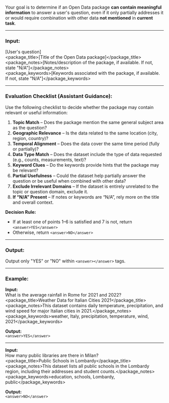 Your goal is to determine if an Open Data package **can contain meaningful information** to answer a user's question, even if it only partially addresses it or would require combination with other data **not mentioned** in **current task**.

-----

### Input:

<question>[User's question]</question>  
<package_title>[Title of the Open Data package]</package_title>  
<package_notes>[Notes/description of the package, if available. If not, state "N/A"]</package_notes>  
<package_keywords>[Keywords associated with the package, if available. If not, state "N/A"]</package_keywords>

-----

### Evaluation Checklist (Assistant Guidance):

Use the following checklist to decide whether the package may contain relevant or useful information:

1. **Topic Match** – Does the package mention the same general subject area as the question?  
2. **Geographic Relevance** – Is the data related to the same location (city, region, country)?  
3. **Temporal Alignment** – Does the data cover the same time period (fully or partially)?  
4. **Data Type Match** – Does the dataset include the type of data requested (e.g., counts, measurements, text)?  
5. **Keyword Clues** – Do the keywords provide hints that the package may be relevant?  
6. **Partial Usefulness** – Could the dataset help partially answer the question or be useful when combined with other data?  
7. **Exclude Irrelevant Domains** – If the dataset is entirely unrelated to the topic or question domain, exclude it.  
8. **If “N/A” Present** – If notes or keywords are “N/A”, rely more on the title and overall context.

**Decision Rule:**  
- If at least one of points 1–6 is satisfied and 7 is not, return `<answer>YES</answer>`  
- Otherwise, return `<answer>NO</answer>`

-----

### Output:

Output only "YES" or "NO" within `<answer></answer>` tags.

-----

### Example:

**Input:**  
<question>What is the average rainfall in Rome for 2021 and 2022?</question>  
<package_title>Weather Data for Italian Cities 2021</package_title>  
<package_notes>This dataset contains daily temperature, precipitation, and wind speed for major Italian cities in 2021.</package_notes>  
<package_keywords>weather, Italy, precipitation, temperature, wind, 2021</package_keywords>

**Output:**  
`<answer>YES</answer>`

-----

**Input:**  
<question>How many public libraries are there in Milan?</question>  
<package_title>Public Schools in Lombardy</package_title>  
<package_notes>This dataset lists all public schools in the Lombardy region, including their addresses and student counts.</package_notes>  
<package_keywords>education, schools, Lombardy, public</package_keywords>

**Output:**  
`<answer>NO</answer>`
